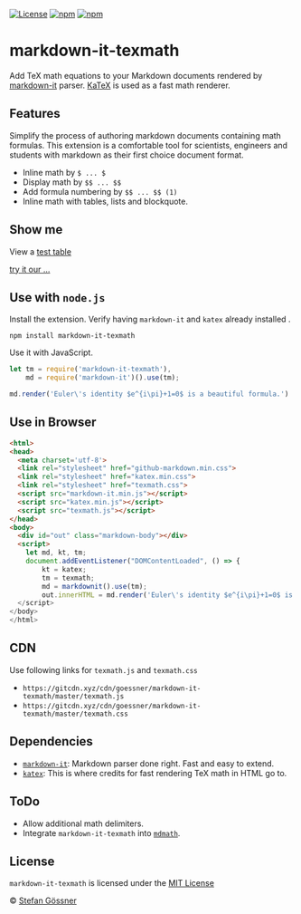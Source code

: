 [![License](https://img.shields.io/github/license/goessner/markdown-it-texmath.svg)](https://github.com/goessner/markdown-it-texmath/blob/master/licence.txt)
[![npm](https://img.shields.io/npm/v/markdown-it-texmath.svg)](https://www.npmjs.com/package/markdown-it-texmath)
[![npm](https://img.shields.io/npm/dt/markdown-it-texmath.svg)](https://www.npmjs.com/package/markdown-it-texmath)

# markdown-it-texmath

Add TeX math equations to your Markdown documents rendered by [markdown-it](https://github.com/markdown-it/markdown-it) parser. [KaTeX](https://github.com/Khan/KaTeX) is used as a fast math renderer.

## Features
Simplify the process of authoring markdown documents containing math formulas.
This extension is a comfortable tool for scientists, engineers and students with markdown as their first choice document format.

* Inline math by `$ ... $`
* Display math by `$$ ... $$`
* Add formula numbering by `$$ ... $$ (1)`
* Inline math with tables, lists and blockquote.


## Show me 

View a [test table](https://goessner.github.io/markdown-it-texmath/index.html)

[try it our ...](https://goessner.github.io/markdown-it-texmath/markdown-it-texmath-demo.html)

## Use with `node.js`

Install the extension. Verify having `markdown-it` and `katex` already installed .
```
npm install markdown-it-texmath
```
Use it with JavaScript.
```js
let tm = require('markdown-it-texmath'),
    md = require('markdown-it')().use(tm);

md.render('Euler\'s identity $e^{i\pi}+1=0$ is a beautiful formula.')
```

## Use in Browser
```html
<html>
<head>
  <meta charset='utf-8'>
  <link rel="stylesheet" href="github-markdown.min.css">
  <link rel="stylesheet" href="katex.min.css">
  <link rel="stylesheet" href="texmath.css">
  <script src="markdown-it.min.js"></script>
  <script src="katex.min.js"></script>
  <script src="texmath.js"></script>
</head>
<body>
  <div id="out" class="markdown-body"></div>
  <script>
    let md, kt, tm;
    document.addEventListener("DOMContentLoaded", () => {
        kt = katex;
        tm = texmath;
        md = markdownit().use(tm);
        out.innerHTML = md.render('Euler\'s identity $e^{i\pi}+1=0$ is a beautiful formula.');
  </script>
</body>
</html>
```
## CDN

Use following links for `texmath.js` and `texmath.css`
* `https://gitcdn.xyz/cdn/goessner/markdown-it-texmath/master/texmath.js`
* `https://gitcdn.xyz/cdn/goessner/markdown-it-texmath/master/texmath.css`

## Dependencies

* [`markdown-it`](https://github.com/markdown-it/markdown-it): Markdown parser done right. Fast and easy to extend.
* [`katex`](https://github.com/Khan/KaTeX): This is where credits for fast rendering TeX math in HTML go to.

## ToDo

* Allow additional math delimiters.
* Integrate `markdown-it-texmath` into [`mdmath`](https://github.com/goessner/mdmath).

## License

`markdown-it-texmath` is licensed under the [MIT License](./license.txt)

 © [Stefan Gössner](https://github.com/goessner)
